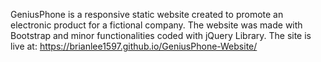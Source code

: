 GeniusPhone is a responsive static website created to promote an electronic product for a fictional company. The website was made with Bootstrap and minor functionalities coded with jQuery Library. The site is live at:
https://brianlee1597.github.io/GeniusPhone-Website/

